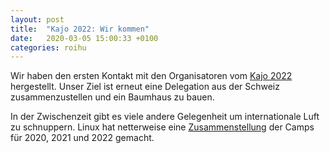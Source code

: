 ```yaml
---
layout: post
title:  "Kajo 2022: Wir kommen"
date:   2020-03-05 15:00:33 +0100
categories: roihu
---
```

Wir haben den ersten Kontakt mit den Organisatoren vom <a href="kajo2022.fi">Kajo 2022</a> hergestellt. Unser Ziel ist erneut eine Delegation aus der Schweiz zusammenzustellen und ein Baumhaus zu bauen.

In der Zwischenzeit gibt es viele andere Gelegenheit um internationale Luft zu schnuppern. Linux hat netterweise eine <a href="https://app.programmplaner.ch/pages/camps">Zusammenstellung</a> der Camps für 2020, 2021 und 2022 gemacht.